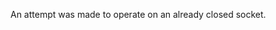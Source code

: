 
An attempt was made to operate on an already closed socket.

<a id="ERR_SOCKET_DGRAM_IS_CONNECTED"></a>
